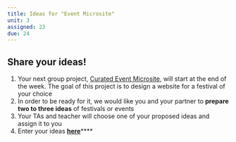 ```yaml
---
title: Ideas for "Event Microsite"
unit: 3
assigned: 23
due: 24
---
```

## Share your ideas!

1. Your next group project, [Curated Event Microsite](https://uxui0519.netlify.com/projects/event/), will start at the end of the week. The goal of this project is to design a website for a festival of your choice
2. In order to be ready for it, we would like you and your partner to **prepare two to three ideas** of festivals or events
3. Your TAs and teacher will choose one of your proposed ideas and assign it to you
4. Enter your ideas [**here**](https://docs.google.com/spreadsheets/d/1jyYzRAdoWT-_hzRoh3nQ0DoDAbSeOF7K_NQs586IUOI/)\*\*\*\*
